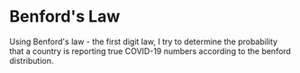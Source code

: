 # Benford's Law
Using Benford's law - the first digit law, I try to determine the probability that a country is reporting true COVID-19 numbers according to the benford distribution. 
